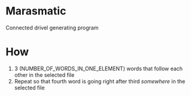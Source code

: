 # Marasmatic
Connected drivel generating program

# How
1) 3 (NUMBER_OF_WORDS_IN_ONE_ELEMENT) words that follow each other in the selected file
2) Repeat so that fourth word is going right after third _somewhere_ in the selected file
